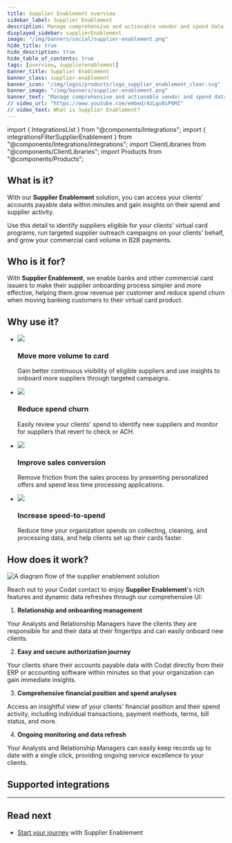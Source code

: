 ```yaml
---
title: Supplier Enablement overview
sidebar_label: Supplier Enablement
description: Manage comprehensive and actionable vendor and spend data from your clients to grow commercial card volume in B2B payments
displayed_sidebar: supplierEnablement
image: "/img/banners/social/supplier-enablement.png"
hide_title: true
hide_description: true
hide_table_of_contents: true
tags: [overview, supplierenablement]
banner_title: Supplier Enablement
banner_class: supplier-enablement
banner_icon: "/img/logos/products/logo_supplier_enablement_clear.svg"
banner_image: "/img/banners/supplier-enablement.png"
banner_text: "Manage comprehensive and actionable vendor and spend data from your clients to grow commercial card volume in B2B payments"
// video_url: "https://www.youtube.com/embed/4zLgo0iP6MI"
// video_text: What is Supplier Enablement?
---
```


import { IntegrationsList } from "@components/Integrations";
import { integrationsFilterSupplierEnablement } from "@components/Integrations/integrations";
import ClientLibraries from "@components/ClientLibraries";
import Products from "@components/Products";

## What is it?

With our **Supplier Enablement** solution, you can access your clients' accounts payable data within minutes and gain insights on their spend and supplier activity. 

Use this detail to identify suppliers eligible for your clients' virtual card programs, run targeted supplier outreach campaigns on your clients' behalf, and grow your commercial card volume in B2B payments. 

## Who is it for?

With **Supplier Enablement**, we enable banks and other commercial card issuers to make their supplier onboarding process simpler and more effective, helping them grow revenue per customer and reduce spend churn when moving banking customers to their virtual card product.  

## Why use it?

<ul className="card-container col-2">
  <li className="card">
    <div className="header">
      <img
        src="/img/wp-icons/copy-feature-bullet.svg"
        className="mini-icon"
      />
      <h3>Move more volume to card</h3>
    </div>
    <p>
      Gain better continuous visibility of eligible suppliers and use insights to onboard more suppliers through targeted campaigns.
    </p>
  </li>

  <li className="card">
    <div className="header">
      <img
        src="/img/wp-icons/copy-feature-bullet.svg"
        className="mini-icon"
      />
      <h3>Reduce spend churn</h3>
    </div>
    <p>
      Easily review your clients' spend to identify new suppliers and monitor for suppliers that revert to check or ACH.
    </p>
  </li>

  <li className="card">
    <div className="header">
      <img
        src="/img/wp-icons/copy-feature-bullet.svg"
        className="mini-icon"
      />
      <h3>Improve sales conversion</h3>
    </div>
    <p>
      Remove friction from the sales process by presenting personalized offers and spend less time processing applications.
    </p>
  </li>

  <li className="card">
    <div className="header">
      <img
        src="/img/wp-icons/copy-feature-bullet.svg"
        className="mini-icon"
      />
      <h3>Increase speed-to-spend</h3>
    </div>
    <p>
      Reduce time your organization spends on collecting, cleaning, and processing data, and help clients set up their cards faster.
    </p>
  </li>

</ul>

## How does it work?

![A diagram flow of the supplier enablement solution](/img/supplier-enablement/se-overview-diagram.png)

Reach out to your Codat contact to enjoy **Supplier Enablement**'s rich features and dynamic data refreshes through our comprehensive UI:

1. **Relationship and onboarding management**

  Your Analysts and Relationship Managers have the clients they are responsible for and their data at their fingertips and can easily onboard new clients. 

2. **Easy and secure authorization journey**

  Your clients share their accounts payable data with Codat directly from their ERP or accounting software within minutes so that your organization can gain immediate insights. 

3. **Comprehensive financial position and spend analyses**

  Access an insightful view of your clients' financial position and their spend activity, including individual transactions, payment methods, terms, bill status, and more. 
  
4. **Ongoing monitoring and data refresh**

  Your Analysts and Relationship Managers can easily keep records up to date with a single click, providing ongoing service excellence to your clients.

## Supported integrations

<IntegrationsList filter={integrationsFilterSupplierEnablement} />

---

## Read next

* [Start your journey](/supplier-enablement/get-started) with Supplier Enablement
